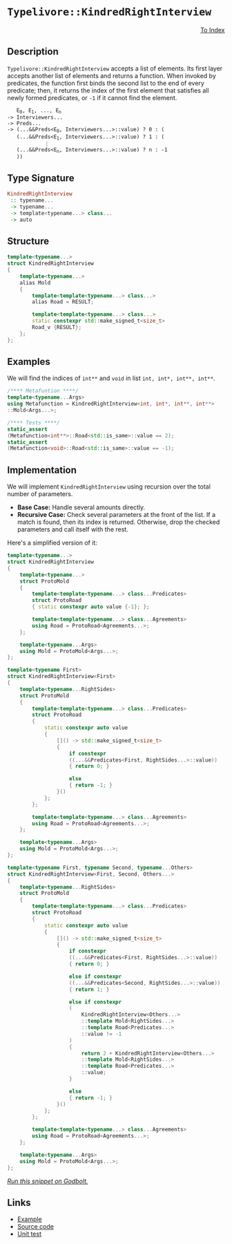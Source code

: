 <!-- Copyright 2024 Feng Mofan
SPDX-License-Identifier: Apache-2.0 -->

# `Typelivore::KindredRightInterview`

<p style='text-align: right;'><a href="../../../facilities/metafunctions.md#typelivore-kindred-right-interview">To Index</a></p>

## Description

`Typelivore::KindredRightInterview` accepts a list of elements.
Its first layer accepts another list of elements and returns a function.
When invoked by predicates, the function first binds the second list to the end of every predicate;
then, it returns the index of the first element that satisfies all newly formed predicates, or `-1` if it cannot find the element.

<pre><code>   E<sub>0</sub>, E<sub>1</sub>, ..., E<sub>n</sub>
-> Interviewers...
-> Preds...
-> (...&&Preds&lt;E<sub>0</sub>, Interviewers...&gt;::value) ? 0 : (
   (...&&Preds&lt;E<sub>1</sub>, Interviewers...&gt;::value) ? 1 : (
            &vellip;
   (...&&Preds&lt;E<sub>n</sub>, Interviewers...&gt;::value) ? n : -1
   ))</code></pre>

## Type Signature

```Haskell
KindredRightInterview
 :: typename...
 -> typename...
 -> template<typename...> class...
 -> auto
```

## Structure

```C++
template<typename...>
struct KindredRightInterview
{
    template<typename...>
    alias Mold
    {
        template<template<typename...> class...>
        alias Road = RESULT;

        template<template<typename...> class...>
        static constexpr std::make_signed_t<size_t>
        Road_v {RESULT};
    };  
};
```

## Examples

We will find the indices of `int**` and `void` in list `int, int*, int**, int**`.

```C++
/**** Metafuntion ****/
template<typename...Args>
using Metafunction = KindredRightInterview<int, int*, int**, int**>
::Mold<Args...>;

/**** Tests ****/
static_assert
(Metafunction<int**>::Road<std::is_same>::value == 2);
static_assert
(Metafunction<void>::Road<std::is_same>::value == -1);
```

## Implementation

We will implement `KindredRightInterview` using recursion over the total number of parameters.

- **Base Case:** Handle several amounts directly.
- **Recursive Case:** Check several parameters at the front of the list.
If a match is found, then its index is returned.
Otherwise, drop the checked parameters and call itself with the rest.

Here's a simplified version of it:

```C++
template<typename...>
struct KindredRightInterview
{
    template<typename...>
    struct ProtoMold
    {
        template<template<typename...> class...Predicates>
        struct ProtoRoad
        { static constexpr auto value {-1}; };

        template<template<typename...> class...Agreements>
        using Road = ProtoRoad<Agreements...>;
    };

    template<typename...Args>
    using Mold = ProtoMold<Args...>;
};

template<typename First>
struct KindredRightInterview<First>
{
    template<typename...RightSides>
    struct ProtoMold
    {
        template<template<typename...> class...Predicates>
        struct ProtoRoad
        {   
            static constexpr auto value 
            {
                []() -> std::make_signed_t<size_t>
                {
                    if constexpr 
                    ((...&&Predicates<First, RightSides...>::value))
                    { return 0; }

                    else
                    { return -1; }
                }()
            };
        };

        template<template<typename...> class...Agreements>
        using Road = ProtoRoad<Agreements...>;
    };

    template<typename...Args>
    using Mold = ProtoMold<Args...>;
};

template<typename First, typename Second, typename...Others>
struct KindredRightInterview<First, Second, Others...>
{
    template<typename...RightSides>
    struct ProtoMold
    {
        template<template<typename...> class...Predicates>
        struct ProtoRoad
        {   
            static constexpr auto value 
            {
                []() -> std::make_signed_t<size_t>
                {
                    if constexpr 
                    ((...&&Predicates<First, RightSides...>::value))
                    { return 0; }

                    else if constexpr 
                    ((...&&Predicates<Second, RightSides...>::value))
                    { return 1; }

                    else if constexpr
                    (
                        KindredRightInterview<Others...>
                        ::template Mold<RightSides...>
                        ::template Road<Predicates...>
                        ::value != -1
                    )
                    { 
                        return 2 + KindredRightInterview<Others...>
                        ::template Mold<RightSides...>
                        ::template Road<Predicates...>
                        ::value; 
                    }

                    else
                    { return -1; }
                }()
            };
        };

        template<template<typename...> class...Agreements>
        using Road = ProtoRoad<Agreements...>;
    };

    template<typename...Args>
    using Mold = ProtoMold<Args...>;
};
```

[*Run this snippet on Godbolt.*](https://godbolt.org/#z:OYLghAFBqd5QCxAYwPYBMCmBRdBLAF1QCcAaPECAMzwBtMA7AQwFtMQByARg9KtQYEAysib0QXACx8BBAKoBnTAAUAHpwAMvAFYTStJg1DIApACYAQuYukl9ZATwDKjdAGFUtAK4sGIAKz%2BpK4AMngMmAByPgBGmMQSZgDMpAAOqAqETgwe3r4BQemZjgJhEdEscQlcybaY9iUMQgRMxAS5Pn6BdQ3Zza0EZVGx8YkpCi1tHfndEwNDFVVjAJS2qF7EyOwcAPQAVAeHR8cnezsmGgCC%2B4cA1AAimKmujMh4mAq3R%2BdXN6f/xx%2BlwuwOS4WQ3iwtxMSTcBAAns8APoEYhMQgKGHYEHmJLgyGYaGw5ATdBYKhYnG/AE0wEgv57W4ASRYqXobEETEaX0OQIZtIBQJBBEwrIMIphcMRjFYmAAdArKVcJsQvA5bgBpcLoYiYdAAJTwwAQBCZgniADd3gB3HEAdisV1uztuIrFXMwkoRz2YbAVcqVlxdtxVaoIt2UxFQRAAsp50CDgyYHYngy63WyPV7RZmJbDvTK/YqkthbhCmAoFP7I3q8KIRZiS6m0yHUWGI1GiPrUEwE06W9CHa2uXWywIJphVKliLcmF4iLcLWIvITkxYALRcZP3GEWQc7pKO4H9lsZ8We/M589e6W%2B%2BXF0vlyv%2By7AXWixgERvYk9pryZIxbm7XsiXuDto1QYCE1hV93w5L9/UpQ9m33XcqSDdMryzfNb1lF9iGAb8UP/cJgFuONaHQUDwNjeNJUuAiqwfNCrm3Fjj0uM9sKlH1ZVuAAxPBiAmQNQ3VLUGB1PVDWNU1zWIK1MFtWFBOEghAzXFCuLzHjC3vOUZJNIQ8CwIjfzE8NIwgii%2Bww51NN/YNtIvOEsJ0gs70QksywMZ8FRrfB6w%2BQMB1bVV1Ssrse1s0K1xdFDQrmRxkDHBgJynGc5wXJdvFXRyBwcuzQrTEx/Csfx7ggZZbnXLFW3QEAQBYJgAGtMCRTJgAidAUUlTIAC92vUpt8uKwcjzGsa8CoVL0unaFRsm50oEQswADZzDWgK6w9Rs3FUiZSCAo0jJMj4vOwRqcpXZZlgSpb4qHXUCA2Bhbg0XdUNYxalvqJR7oe8bbme16aq3Q8vqKpbtyqgGSrtA8JoKhH2Lh5zs3ddzcKLANvKfJi5VgzAP0EMyoZdEjAKg6jIsg6L6LfYn4IJpCkfslHkO%2Bor0Zw3icYYwiQopgCyJsmnO1QGz6MYi7UY5o9hTclyPL4g6CCOlW2FuIRMDQSSNex/SAHkCAQeIyYszVtV1A0TrkkUFJtSU1aOnW9fQI6TbN4TZdYlNfx53TPIVQzhDOsng0t2mpd/QrQsDhPDYunyKwJ7agojgco4lqC4bi%2ByfpdJLRz1ubMvnVBF2XPLyZbOPAehMrSsq6rau80lGuatqOqNbrethAahqFwH64bl1ptmkUMoW2uHpWxV1s29PdudoTDuO2TjNMi6rur264ehp7MBe4g3o%2BiG2K5sfgz%2BwkJ9Lqf5oPyb54DRf1uXhtJTdgQPY307t4Pl3rlfehcxpxRBqfW44M9yXw4tfF0t9bj33HI/Ygz8xoQAwQ9CSUlbayTNA7RSyk3Be3Nr7WeY9GrOXInRWEoct7nWYmAh61ClZAXprCT%2BTDcY/koQ3YBK5bhgDADCMCm5sGhTuiw2KQ5JGTUgW9Mw0JLBW0kjbUOhDLRO1hGQn2zD%2BGAzYZjQkUt6F20YSzEahjWEgBobnLhNsdoNgoQglsgiLywJkcjHcV83G33kXXI%2BJ83oSIvijbx7MW7YLYpzWesSFaLQTkrG8fN9J1Xxi%2BRmJMvzDz/CLDhIExE0Tpr2BmcFPxWOxHEpM8t0JORSbzPS%2BFBbWODJTUW8ZxbWToW4AWVS5aI3QvyAUfIji3GwKoVgbJCTfHpAKOkXMGTkWPkwKgXhBDZB5AcIEic0ktLJh0lZLR1kMAcFs4puCNF2y0Y7JSkpwjq2QYIPYR1HkHDeS8vYgZGpmL6TLZicT5l3AACofC/Nss4IJi7ICRKneI6krgQBjKs055yBAPK%2BViRqDi3AdxAHgBQHVZTYpANdVcSQDxgTMHdOJMK4WVgRSCZFqKNnooYJKC0qATKktxfiwlxK2CkvJaBYpm5aUWA4KsWgnB/C8D8BwLQpBUCcDcNYawIZ1ibFXMkHgpACCaClasFqARJByg0AADjMGYAAnDarg/hLUWq4HaO00gZUcEkLwFgEgNAaFIAqpVKqOC8AUCAf1BrFVStIHAWAMBEAgHWAQVI85yCUDQKyOg8RIiyk4KoC1a11xrUkLcYAyAUpSDlGYXgtYiDEBMnofgggRBiHYFIGQghFAqHUFG0guguCkGtGiVInAeDStlfKw1yrOBG3nCm8MqAZr5sLcW0t5boFmuURADwmb6AzlxFwZYvBI1aFWBAJAGbUhZrIBQCAl7r0gGAFIMwfA6AOzDRAGIU6YjhFaPCUdvAf3MGIPCI2MRtC60jXqjN8EjYMFoP%2B3tWAYheGAG4MQtAw3cF4FgZqRhxBIaEpBvAFoPhTsnLrec2w9WPPqFO2geAYhohAx4LAU7UR4B9dh0gpHiAxAyJgR4eHgAMaMIa1YVADCEQAGo2iNj6ADHbhCiHEO2pt8glBqCnf2/QhhjDqssPoRjYbICrFQKkRoWH1ykjEaYSw1gzBBt4/W0y8BVh2GI84CArhph%2BAHaEcIwxKijAHUULIAhfN6DC40BYIxqg9E800SY7RPCdD0B59l/Q2ixeC/FuYUxUv5AHflwYgXFghfc1qrYEhx0cDlQGqdwbbjLqLSWstFbN23AgLgQgJAVFJEPce8Tqwza9lGFVUgJrJBJDlDapIbqNCSDMJINafr/BrRtfoTgXrSA%2BoG3KNaXA1oWptc6ta/hJAOrm2tBrvbg2hvDfq8TMb43nsTXO1Nt7717pzWwTgrQWAWjtOuJgKdAJcBtXKLg5qa34DrQ2gd6mW2qekOprtWne26BfUOpgI7sO1fq4G3gwbZ3JvnLcRdzWC2tbB2RCHUPzVdZ3Vevd/WaVDajWei9qBd3xDTXennLPRjliMBDrg/qaC0HfZQL9vagN/sU/LkDYGIMOEUzBz8cGENTuQ6h9DtBMOKdw3pgjSr8C6nOaRrDSqKPICo4p2jHqlUMaY3%2B1j2wlUca43q3j/GlBCZN6RZ7kmmAybkwp7jSOVNttR7IdHPalVY902JuzVhDMu5MxN8zlnODWYINBe4qeHNOfiC5sjpmEvspcJJSL/nJI5aWKFjI4WciFb82kZvMWytxfS/URLWWUt5HbxlxoA%2BG8hdsMl2vk/5jd9yzVtYGxquHq23Vydd3OBU5XSWkXdPIfQ40F1nrdb%2BuDae5zkbmAxsJAmx6nbe3IeLbtP4G1rqkhLZW5d27QbOAPYjc92NBNJNedfnb7bNXNDgAHVdFgBQC0FKC0enc8CYWHXrFzRtWQZHGPJTePbTEAFIHHPHMdVfQnRrGdD7BdJdaA2A%2BAxA3acMbdQXa9frJII9c/U9GNbnXnG9dNRgvdMlZAVIVIJEBAm1JEJAggJEVQYtV9KXc2GXb9X9EDRXRQ0DcDSDdXHnWDeDRDM3TAFDNDDDLDPVY3fDD3HDIjS3MjXtW3e3bjR3ejRjZjeEd3djetb3XgX3ATAPfDIPTnPgKTBQWTJSeTRgRTKPVtCQWPTtTTBPHQPA5PfTezdPYzNzZVCzbILDHYDuIvSwRzYnZzcOVIkfbIavdwNvPQALcoHvJvYobIafaLbIcfPLPvTLKfco4rFo0fZLJo9LNoofXo2fKo%2BfFfBQKrNtAndfH/DgZrKguAxcWghseg4/PrA9Vgk9I1UgUbLAG/Wre/EAW1OUJIJIQIRbcXDQI4u0Y7b/YnX/WwR7dY26SbEASQfwWbF1O0P1C1SQe1LgK1daVfJISYm4kNNgjYj1ata46dEEh41YXjTIZwSQIAA%3D%3D%3D)

## Links

- [Example](../../../code/facilities/metafunctions/typelivore/kindred_right_interview/implementation.hpp)
- [Source code](../../../../conceptrodon/typelivore/kindred_right_interview.hpp)
- [Unit test](../../../../tests/unit/metafunctions/typelivore/kindred_right_interview.test.hpp)
